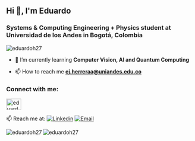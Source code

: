 ## Hi 👋, I'm Eduardo

<h3 align="left">Systems & Computing Engineering + Physics student at Universidad de los Andes in Bogotá, Colombia</h3>

<p align="left"> <img src="https://komarev.com/ghpvc/?username=eduardoh27&label=Profile%20views&color=0e75b6&style=flat" alt="eduardoh27" /> </p>

- 🌱 I’m currently learning **Computer Vision, AI and Quantum Computing**

- 📫 How to reach me **ej.herreraa@uniandes.edu.co**

<h3 align="left">Connect with me:</h3>
<p align="left">
<a href="https://linkedin.com/in/eduardo-herrera-alba" target="blank"><img align="center" src="https://raw.githubusercontent.com/rahuldkjain/github-profile-readme-generator/master/src/images/icons/Social/linked-in-alt.svg" alt="eduardo-herrera-alba" height="30" width="40" /></a>
</p>

📫 Reach me at: [![Linkedin](https://img.shields.io/badge/-LinkedIn-blue?style=flat&logo=Linkedin&logoColor=white)](https://www.linkedin.com/in/eduardo-herrera-alba/)
[![Email](https://img.shields.io/badge/-Website-blue?style=flat&logo=firefox&logoColor=white)](ej.herreraa@uniandes.edu.co)

<p><img align="left" src="https://github-readme-stats.vercel.app/api/top-langs?username=eduardoh27&show_icons=true&locale=en&layout=compact" alt="eduardoh27" /></p>

<p><img align="center" src="https://github-readme-streak-stats.herokuapp.com/?user=eduardoh27&" alt="eduardoh27" /></p>

